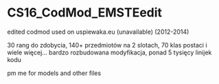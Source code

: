 # CS16_CodMod_EMSTEedit
edited codmod used on uspiewaka.eu (unavailable) (2012-2014)

30 rang do zdobycia, 140+ przedmiotów na 2 slotach, 70 klas postaci i wiele więcej...
bardzo rozbudowana modyfikacja, ponad 5 tysięcy linijek kodu

pm me for models and other files
